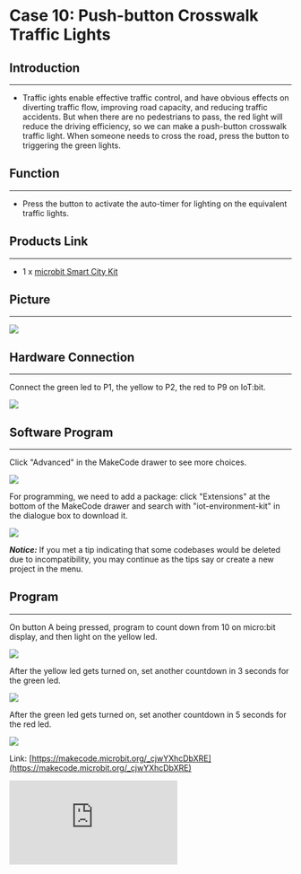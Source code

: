 # Case 10: Push-button Crosswalk Traffic Lights


##  Introduction
---

- Traffic ights enable effective traffic control, and have obvious effects on diverting traffic flow, improving road capacity, and reducing traffic accidents. But when there are no pedestrians to pass, the red light will reduce the driving efficiency, so we can make a push-button crosswalk traffic light. When someone needs to cross the road, press the button to triggering the green lights.


##  Function
---
- Press the button to activate the auto-timer for lighting on the equivalent traffic lights.

## Products Link
---
- 1 x [microbit Smart City Kit](https://shop.elecfreaks.com/products/elecfreaks-micro-bit-smart-city-kit-without-micro-bit-board?_pos=1&_sid=ce30b50b6&_ss=r)

## Picture
---
![](./images/microbit-Smart-City-Kit-case-01-02.png)

## Hardware Connection
---

Connect the green led to P1, the yellow to P2, the red to P9 on IoT:bit.

![](./images/microbit-Smart-City-Kit-case-04-03.png)

## Software Program

---

Click "Advanced" in the MakeCode drawer to see more choices.

![](./images/microbit-Smart-City-Kit-case-01-04.png)

For programming, we need to add a package: click "Extensions" at the bottom of the MakeCode drawer and search with "iot-environment-kit" in the dialogue box to download it.

![](./images/microbit-Smart-City-Kit-case-01-05.png)



***Notice:*** If you met a tip indicating that some codebases would be deleted due to incompatibility, you may continue as the tips say or create a new project in the menu.

## Program

---

On button A being pressed, program to count down from 10 on micro:bit display, and then light on the yellow led.

![](./images/microbit-Smart-City-Kit-case-10-07.png)

After the yellow led gets turned on, set another countdown in 3 seconds for the green led.

![](./images/microbit-Smart-City-Kit-case-10-08.png)

After the green led gets turned on, set another countdown in 5 seconds for the red led.


![](./images/microbit-Smart-City-Kit-case-10-09.png)

Link: [https://makecode.microbit.org/_cjwYXhcDbXRE](https://makecode.microbit.org/_cjwYXhcDbXRE)

<div
    style={{
        position: 'relative',
        paddingBottom: '60%',
        overflow: 'hidden',
    }}
>
    <iframe
        src="https://makecode.microbit.org/_cjwYXhcDbXRE"
        frameborder="0"
        sandbox="allow-popups allow-forms allow-scripts allow-same-origin"
        style={{
            position: 'absolute',
            width: '100%',
            height: '100%',
        }}
    />
</div>


## Result
---
- Press button A to display the countdown time on the micro:bit, press the button to light on the red led for 10s, the yellow for 3s and the green for 5s.
